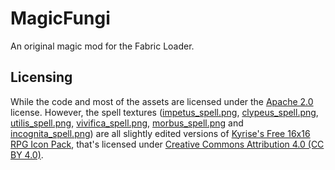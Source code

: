# MagicFungi
An original magic mod for the Fabric Loader.

## Licensing
While the code and most of the assets are licensed under the [Apache 2.0](https://github.com/Luligabi1/MagicFungi/blob/master/LICENSE) license. However, the spell textures ([impetus_spell.png](https://github.com/Luligabi1/MagicFungi/blob/master/src/main/resources/assets/magicfungi/textures/item/impetus_spell.png), [clypeus_spell.png](https://github.com/Luligabi1/MagicFungi/blob/master/src/main/resources/assets/magicfungi/textures/item/clypeus_spell.png), [utilis_spell.png](https://github.com/Luligabi1/MagicFungi/blob/master/src/main/resources/assets/magicfungi/textures/item/utilis_spell.png), [vivifica_spell.png](https://github.com/Luligabi1/MagicFungi/blob/master/src/main/resources/assets/magicfungi/textures/item/vivifica_spell.png), [morbus_spell.png](https://github.com/Luligabi1/MagicFungi/blob/master/src/main/resources/assets/magicfungi/textures/item/morbus_spell.png) and [incognita_spell.png](https://github.com/Luligabi1/MagicFungi/blob/master/src/main/resources/assets/magicfungi/textures/item/incognita_spell.png)) are all slightly edited versions of [Kyrise's Free 16x16 RPG Icon Pack](https://kyrise.itch.io/kyrises-free-16x16-rpg-icon-pack), that's licensed under [Creative Commons Attribution 4.0 (CC BY 4.0)](https://creativecommons.org/licenses/by/4.0/).
